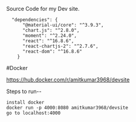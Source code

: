 Source Code for my Dev site.

      "dependencies": {
          "@material-ui/core": "^3.9.3",
          "chart.js": "^2.8.0",
          "moment": "^2.24.0",
          "react": "^16.8.6",
          "react-chartjs-2": "^2.7.6",
          "react-dom": "^16.8.6"
        }

#Docker

https://hub.docker.com/r/amitkumar3968/devsite

Steps to run--

    install docker
    docker run -p 4000:8080 amitkumar3968/devsite
    go to localhost:4000
